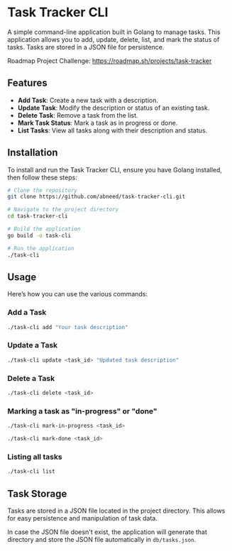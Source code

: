 # Task Tracker CLI

A simple command-line application built in Golang to manage tasks. This application allows you to add, update, delete, list, and mark the status of tasks. Tasks are stored in a JSON file for persistence.

Roadmap Project Challenge: https://roadmap.sh/projects/task-tracker

## Features

- **Add Task**: Create a new task with a description.
- **Update Task**: Modify the description or status of an existing task.
- **Delete Task**: Remove a task from the list.
- **Mark Task Status**: Mark a task as in progress or done.
- **List Tasks**: View all tasks along with their description and status.

## Installation

To install and run the Task Tracker CLI, ensure you have Golang installed, then follow these steps:

```bash
# Clone the repository
git clone https://github.com/abneed/task-tracker-cli.git

# Navigate to the project directory
cd task-tracker-cli

# Build the application
go build -o task-cli

# Run the application
./task-cli
```

## Usage
Here’s how you can use the various commands:

### Add a Task
```bash
./task-cli add "Your task description"
```

### Update a Task
```bash
./task-cli update <task_id> "Updated task description"
```

### Delete a Task
```bash
./task-cli delete <task_id>
```

### Marking a task as "in-progress" or "done"
```bash
./task-cli mark-in-progress <task_id>
```

```bash
./task-cli mark-done <task_id>
```

### Listing all tasks
```bash
./task-cli list
```

## Task Storage

Tasks are stored in a JSON file located in the project directory. This allows for easy persistence and manipulation of task data.

In case the JSON file doesn't exist, the application will generate that directory and store the JSON file automatically in `db/tasks.json`.
